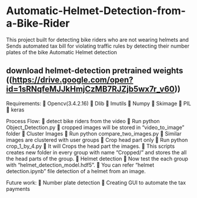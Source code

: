 # Automatic-Helmet-Detection-from-a-Bike-Rider
This project built for detecting bike riders who are not wearing helmets and Sends automated tax bill for violating traffic rules by detecting their number plates of the bike
			Automatic Helmet detection
## download helmet-detection pretrained weights ((https://drive.google.com/open?id=1sRNqfeMJJkHmjCzMB7RJZjb5wx7r_v60))

Requirements:
	Opencv(3.4.2.16)
	Dlib
	Imutils
	Numpy
	Skimage
	PIL
	keras

Process Flow:
	detect bike riders from the video
	Run python Object_Detection.py 
	cropped images will be stored in “video_to_image” folder
	Cluster Images
	Run python compare_two_images.py
	Similar images are clustered with user groups
	Crop head part only
	Run python crop_1_by_4.py
	It will Crops the head part the images.
	This scripts creates new folder in every group with name “Cropped/” and stores the all the head parts of the group.
	Helmet detection
	Now test the each group with “helmet_detection_model.hdf5”.
	You can refer “helmet detection.ipynb” file detection of a helmet from an image.

Future work:
	Number plate detection
	Creating GUI to automate the tax payments
